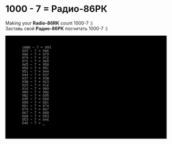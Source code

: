 # 1000 - 7 = Радио-86РК
Making your **Radio-86RK** count 1000-7 :)  
Заставь свой **Радио-86РК** посчитать 1000-7 :)

![title](https://raw.githubusercontent.com/Bs0Dd/1000-7_rk86/main/1000-7.png)
